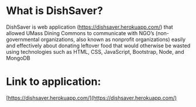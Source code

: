 # What is DishSaver?
DishSaver is web application (https://dishsaver.herokuapp.com/) that allowed UMass Dining Commons to communicate with NGO’s (non-governmental organizations, also known as nonprofit organizations) easily and effectively about donating leftover food that would otherwise be wasted using technologies such as HTML, CSS, JavaScript, Bootstrap, Node, and MongoDB

# Link to application: 
[https://dishsaver.herokuapp.com/](https://dishsaver.herokuapp.com/)
